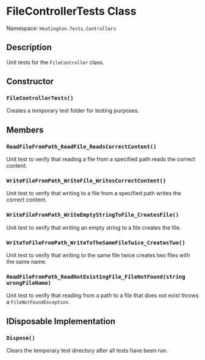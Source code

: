 # FileControllerTests Class

Namespace: `Heatington.Tests.Controllers`

## Description

Unit tests for the `FileController` class.

## Constructor

### `FileControllerTests()`

Creates a temporary test folder for testing purposes.

## Members

### `ReadFileFromPath_ReadFile_ReadsCorrectContent()`

Unit test to verify that reading a file from a specified path reads the correct content.

### `WriteFileFromPath_WriteFile_WritesCorrectContent()`

Unit test to verify that writing to a file from a specified path writes the correct content.

### `WriteFileFromPath_WriteEmptyStringToFile_CreatesFile()`

Unit test to verify that writing an empty string to a file creates the file.

### `WriteToFileFromPath_WriteToTheSameFileTwice_CreatesTwo()`

Unit test to verify that writing to the same file twice creates two files with the same name.

### `ReadFileFromPath_ReadNotExistingFile_FileNotFound(string wrongFileName)`

Unit test to verify that reading from a path to a file that does not exist throws a `FileNotFoundException`.

## IDisposable Implementation

### `Dispose()`

Clears the temporary test directory after all tests have been run.
